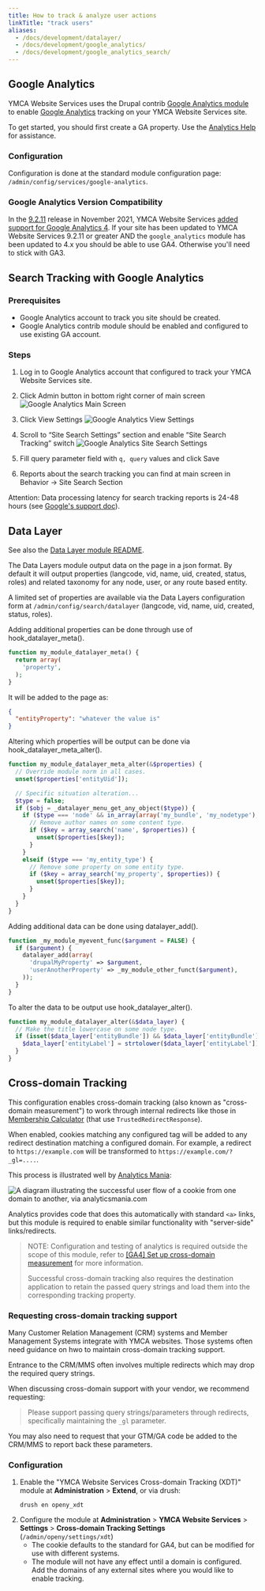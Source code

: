 ```yaml
---
title: How to track & analyze user actions
linkTitle: "track users"
aliases:
  - /docs/development/datalayer/
  - /docs/development/google_analytics/
  - /docs/development/google_analytics_search/
---
```


## Google Analytics

YMCA Website Services uses the Drupal contrib [Google Analytics module](https://www.drupal.org/project/google_analytics) to enable [Google Analytics](https://marketingplatform.google.com/about/analytics/) tracking on your YMCA Website Services site.

To get started, you should first create a GA property. Use the [Analytics Help](https://support.google.com/analytics/#topic=10737980) for assistance.

### Configuration

Configuration is done at the standard module configuration page: `/admin/config/services/google-analytics`.

### Google Analytics Version Compatibility

In the [9.2.11](https://github.com/YCloudYUSA/yusaopeny/releases/tag/9.2.11) release in November 2021, YMCA Website Services [added support for Google Analytics 4](https://github.com/YCloudYUSA/yusaopeny/pull/2400). If your site has been updated to YMCA Website Services 9.2.11 or greater AND the `google_analytics` module has been updated to 4.x you should be able to use GA4. Otherwise you'll need to stick with GA3.

## Search Tracking with Google Analytics

### Prerequisites

- Google Analytics account to track you site should be created.
- Google Analytics contrib module should be enabled and configured to use existing GA account.

### Steps

1. Log in to Google Analytics account that configured to track your YMCA Website Services site.

2. Click Admin button in bottom right corner of main screen
   ![Google Analytics Main Screen](ga_search_1.png)

3. Click View Settings
   ![Google Analytics View Settings](ga_search_2.png)

4. Scroll to “Site Search Settings” section and enable “Site Search Tracking” switch
   ![Google Analytics Site Search Settings](ga_search_3.png)

5. Fill query parameter field with `q, query` values and click Save

6. Reports about the search tracking you can find at main screen in Behavior → Site Search Section

Attention: Data processing latency for search tracking reports is 24-48 hours
(see [Google's support doc](https://support.google.com/analytics/answer/1070983?hl=en#DataProcessingLatency)).

## Data Layer

See also the [Data Layer module README](https://git.drupalcode.org/project/datalayer/#introduction).

The Data Layers module output data on the page in a json format. By default it will output properties (langcode, vid, name, uid, created, status, roles) and related taxonomy for any node, user, or any route based entity.

A limited set of properties are available via the Data Layers configuration form at `/admin/config/search/datalayer` (langcode, vid, name, uid, created, status, roles).

Adding additional properties can be done through use of hook_datalayer_meta().

```php
function my_module_datalayer_meta() {
  return array(
    'property',
  );
}
```

It will be added to the page as:

```json
{
  "entityProperty": "whatever the value is"
}
```

Altering which properties will be output can be done via hook_datalayer_meta_alter().

```php
function my_module_datalayer_meta_alter(&$properties) {
  // Override module norm in all cases.
  unset($properties['entityUid']);

  // Specific situation alteration...
  $type = false;
  if ($obj = _datalayer_menu_get_any_object($type)) {
    if ($type === 'node' && in_array(array('my_bundle', 'my_nodetype'), $obj->type)) {
      // Remove author names on some content type.
      if ($key = array_search('name', $properties)) {
        unset($properties[$key]);
      }
    }
    elseif ($type === 'my_entity_type') {
      // Remove some property on some entity type.
      if ($key = array_search('my_property', $properties)) {
        unset($properties[$key]);
      }
    }
  }
}
```

Adding additional data can be done using datalayer_add().

```php
function _my_module_myevent_func($argument = FALSE) {
  if ($argument) {
    datalayer_add(array(
      'drupalMyProperty' => $argument,
      'userAnotherProperty' => _my_module_other_funct($argument),
    ));
  }
}
```

To alter the data to be output use hook_datalayer_alter().

```php
function my_module_datalayer_alter(&$data_layer) {
  // Make the title lowercase on some node type.
  if (isset($data_layer['entityBundle']) && $data_layer['entityBundle'] == 'mytype') {
    $data_layer['entityLabel'] = strtolower($data_layer['entityLabel']);
  }
}
```

## Cross-domain Tracking

This configuration enables cross-domain tracking (also known as "cross-domain measurement") to work through internal redirects like those in [Membership Calculator](../../user-documentation/membership/calculator) (that use `TrustedRedirectResponse`).

When enabled, cookies matching any configured tag will be added to any redirect destination matching a configured domain. For example, a redirect to `https://example.com` will be transformed to `https://example.com/?_gl=....`.

This process is illustrated well by [Analytics Mania](https://web.archive.org/web/20231204093006/https://www.analyticsmania.com/post/cross-domain-tracking-in-google-analytics-4/#how-does-it-work):

![A diagram illustrating the successful user flow of a cookie from one domain to another, via analyticsmania.com](https://web.archive.org/web/20231204093006im_/https://www.analyticsmania.com/wp-content/uploads/2021/03/cross-domain-ga4-2.jpg)

Analytics provides code that does this automatically with standard `<a>` links, but this module is required to enable similar functionality with "server-side" links/redirects.

> NOTE: Configuration and testing of analytics is required outside the scope of this module, refer to [[GA4] Set up cross-domain measurement](https://support.google.com/analytics/answer/10071811?hl=en) for more information.
>
> Successful cross-domain tracking also requires the destination application to retain the passed query strings and load them into the corresponding tracking property.

### Requesting cross-domain tracking support

Many Customer Relation Management (CRM) systems and Member Management Systems integrate with YMCA websites. Those systems often need guidance on hwo to maintain cross-domain tracking support.

Entrance to the CRM/MMS often involves multiple redirects which may drop the required query strings.

When discussing cross-domain support with your vendor, we recommend requesting:

> Please support passing query strings/parameters through redirects, specifically maintaining the `_gl` parameter.

You may also need to request that your GTM/GA code be added to the CRM/MMS to report back these parameters.

### Configuration

1. Enable the "YMCA Website Services Cross-domain Tracking (XDT)" module at **Administration** > **Extend**, or via drush:
    ```shell
    drush en openy_xdt
    ```
2. Configure the module at **Administration** > **YMCA Website Services** > **Settings** > **Cross-domain Tracking Settings** (`/admin/openy/settings/xdt`)
    - The cookie defaults to the standard for GA4, but can be modified for use with different systems.
    - The module will not have any effect until a domain is configured. Add the domains of any external sites where you would like to enable tracking.
